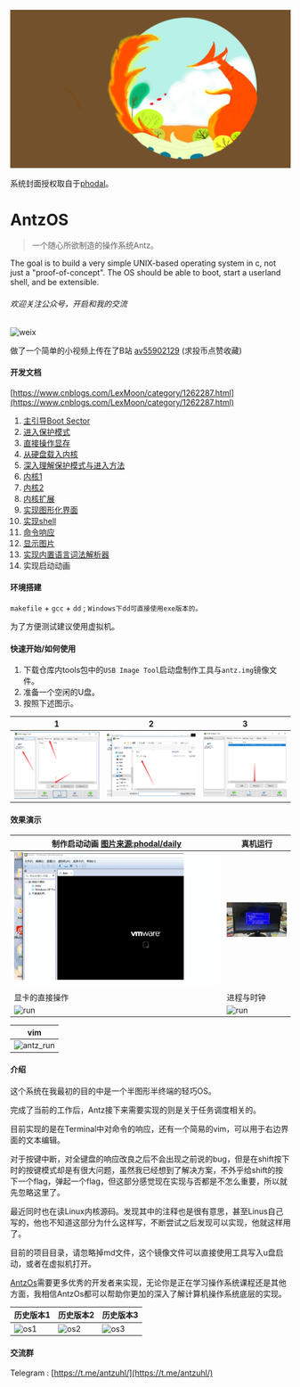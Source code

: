 ﻿![screen](screen/11.jpg)

系统封面授权取自于[phodal](https://github.com/phodal/daily)。

# AntzOS

> 一个随心所欲制造的操作系统Antz。

The goal is to build a very simple UNIX-based operating system in c, not just a "proof-of-concept". The OS should be able to boot, start a userland shell, and be extensible.

###### 欢迎关注公众号，开启和我的交流

![weix](https://www.cnblogs.com/images/cnblogs_com/LexMoon/1391533/o_qrcode_for_gh_f3457f4f73a1_258.jpg)

做了一个简单的小视频上传在了B站 [av55902129](https://www.bilibili.com/video/av55902129)  (求投币点赞收藏)

#### <span id="rhsy">开发文档</span>

[https://www.cnblogs.com/LexMoon/category/1262287.html](https://www.cnblogs.com/LexMoon/category/1262287.html)

1. [主引导Boot Sector](https://www.cnblogs.com/LexMoon/p/antz01.html)
2. [进入保护模式](https://www.cnblogs.com/LexMoon/p/antz02.html)
3. [直接操作显存](https://www.cnblogs.com/LexMoon/p/antz03.html)
4. [从硬盘载入内核](https://www.cnblogs.com/LexMoon/p/antz04.html)
5. [深入理解保护模式与进入方法](https://www.cnblogs.com/LexMoon/p/antz05.html)
6. [内核1](https://www.cnblogs.com/LexMoon/p/antz06.html)
7. [内核2](https://www.cnblogs.com/LexMoon/p/antz07.html)
8. [内核扩展](https://www.cnblogs.com/LexMoon/p/antz08.html)
9. [实现图形化界面](https://www.cnblogs.com/LexMoon/p/antz09.html)
10. [实现shell](https://www.cnblogs.com/LexMoon/p/antz10.html)
11. [命令响应](https://www.cnblogs.com/LexMoon/p/antz11.html)
12. [显示图片](https://www.cnblogs.com/LexMoon/p/antz13.html)
13. [实现内置语言词法解析器](https://www.cnblogs.com/LexMoon/p/antz14.html)
14. 实现启动动画

#### <span id="hjdj">环境搭建</span>

`makefile` + `gcc` + `dd`  ; `Windows下dd可直接使用exe版本的。`

为了方便测试建议使用虚拟机。

#### <span id="rhsy">快速开始/如何使用</span>

1. 下载仓库内tools包中的`USB Image Tool`启动盘制作工具与`antz.img`镜像文件。
2. 准备一个空闲的U盘。
3. 按照下述图示。

| 1 | 2 | 3 |
| ------- | -------- | -------- |
| ![run](screen/h1.png) | ![run](screen/h2.png) | ![run](screen/h3.png) |

#### <span id="xgys">效果演示</span>

| 制作启动动画 [图片来源:phodal/daily](https://github.com/phodal/daily) | 真机运行 |
| ------- | -------- |
| ![run](screen/my.gif) | ![run](screen/runShow.gif) |
| 显卡的直接操作 | 进程与时钟 |
| ![run](https://github.com/CasterWx/AntzOS/blob/master/screen/虚拟机1.gif?raw=true) | ![run](https://github.com/CasterWx/AntzOS/blob/master/screen/execute.gif?raw=true) |


| vim |
| ------- |
| ![antz_run](https://github.com/CasterWx/AntzOS/blob/master/screen/虚拟机2.gif?raw=true) |



#### <span id="js">介绍</span>

这个系统在我最初的目的中是一个半图形半终端的轻巧OS。

完成了当前的工作后，Antz接下来需要实现的则是关于任务调度相关的。

目前实现的是在Terminal中对命令的响应，还有一个简易的vim，可以用于右边界面的文本编辑。

对于按键中断，对全键盘的响应改良之后不会出现之前说的bug，但是在shift按下时的按键模式却是有很大问题，虽然我已经想到了解决方案，不外乎给shift的按下一个flag，弹起一个flag，但这部分感觉现在实现与否都是不怎么重要，所以就先忽略这里了。

最近同时也在读Linux内核源码。发现其中的注释也是很有意思，甚至Linus自己写的，他也不知道这部分为什么这样写，不断尝试之后发现可以实现，他就这样用了。

目前的项目目录，请忽略掉md文件，这个镜像文件可以直接使用工具写入u盘启动，或者在虚拟机打开。

[AntzOs](https://github.com/CasterWx/AntzOS)需要更多优秀的开发者来实现，无论你是正在学习操作系统课程还是其他方面，我相信AntzOs都可以帮助你更加的深入了解计算机操作系统底层的实现。

| 历史版本1 | 历史版本2 | 历史版本3 |
| ------- | ------- | ------- |
| ![os1](https://www.cnblogs.com/images/cnblogs_com/LexMoon/1246510/o_qq_pic_merged_1539834568688.jpg) | ![os2](https://www.cnblogs.com/images/cnblogs_com/LexMoon/1246510/o_antzos4.jpg) | ![os3](https://www.cnblogs.com/images/cnblogs_com/LexMoon/1246510/o_qq_pic_merged_1539834611072.jpg) |

#### <span id="jlq">交流群</span>

Telegram : [https://t.me/antzuhl/](https://t.me/antzuhl/)
